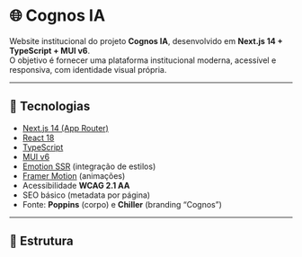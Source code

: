 # 🌐 Cognos IA

Website institucional do projeto **Cognos IA**, desenvolvido em **Next.js 14 + TypeScript + MUI v6**.  
O objetivo é fornecer uma plataforma institucional moderna, acessível e responsiva, com identidade visual própria.

---

## 🚀 Tecnologias

- [Next.js 14 (App Router)](https://nextjs.org/)
- [React 18](https://react.dev/)
- [TypeScript](https://www.typescriptlang.org/)
- [MUI v6](https://mui.com/)
- [Emotion SSR](https://emotion.sh/docs/ssr) (integração de estilos)
- [Framer Motion](https://www.framer.com/motion/) (animações)
- Acessibilidade **WCAG 2.1 AA**
- SEO básico (metadata por página)
- Fonte: **Poppins** (corpo) e **Chiller** (branding “Cognos”)

---

## 📂 Estrutura

